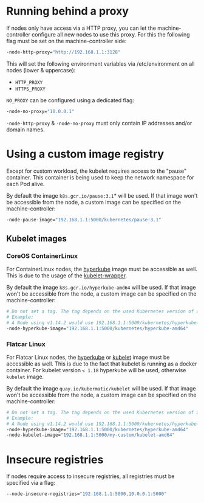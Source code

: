 # Running behind a proxy

If nodes only have access via a HTTP proxy, you can let the machine-controller configure all new nodes to use this proxy.
For this the following flag must be set on the machine-controller side:
```bash
-node-http-proxy="http://192.168.1.1:3128"
```
This will set the following environment variables via /etc/environment on all nodes (lower & uppercase):
- `HTTP_PROXY`
- `HTTPS_PROXY`

`NO_PROXY` can be configured using a dedicated flag:
```bash
-node-no-proxy="10.0.0.1"
```

`-node-http-proxy` & `-node-no-proxy` must only contain IP addresses and/or domain names.

# Using a custom image registry

Except for custom workload, the kubelet requires access to the "pause" container.
This container is being used to keep the network namespace for each Pod alive.

By default the image `k8s.gcr.io/pause:3.1`* will be used.
If that image won't be accessible from the node, a custom image can be specified on the machine-controller:
```bash
-node-pause-image="192.168.1.1:5000/kubernetes/pause:3.1"
```


## Kubelet images

### CoreOS ContainerLinux
For ContainerLinux nodes, the [hyperkube][1] image must be accessible as well. This is due to the usage of the
[kubelet-wrapper][2].

By default the image `k8s.gcr.io/hyperkube-amd64` will be used. If that image won't be accessible from the node, a
custom image can be specified on the machine-controller:
```bash
# Do not set a tag. The tag depends on the used Kubernetes version of a machine.
# Example:
# A Node using v1.14.2 would use 192.168.1.1:5000/kubernetes/hyperkube-amd64:v1.14.2
-node-hyperkube-image="192.168.1.1:5000/kubernetes/hyperkube-amd64"
```

### Flatcar Linux
For Flatcar Linux nodes, the [hyperkube][1] or [kubelet][3] image must be accessible as well. This is due to the fact
that kubelet is running as a docker container. For kubelet version `< 1.18` hyperkube will be used, otherwise `kubelet`
image.

By default the image `quay.io/kubermatic/kubelet` will be used. If that image won't be accessible from the node, a custom
image can be specified on the machine-controller:
```bash
# Do not set a tag. The tag depends on the used Kubernetes version of a machine.
# Example:
# A Node using v1.14.2 would use 192.168.1.1:5000/kubernetes/hyperkube-amd64:v1.14.2
-node-hyperkube-image="192.168.1.1:5000/kubernetes/hyperkube-amd64"
-node-kubelet-image="192.168.1.1:5000/my-custom/kubelet-amd64"
```

# Insecure registries

If nodes require access to insecure registries, all registries must be specified via a flag:
```bash
--node-insecure-registries="192.168.1.1:5000,10.0.0.1:5000"
```

[1]: https://console.cloud.google.com/gcr/images/google-containers/GLOBAL/hyperkube
[2]: https://github.com/coreos/coreos-kubernetes/blob/master/Documentation/kubelet-wrapper.md
[3]: https://quay.io/kubermatic/kubelet
